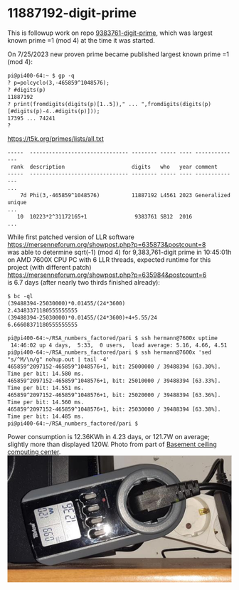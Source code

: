 # 11887192-digit-prime

This is followup work on repo [9383761-digit-prime](https://github.com/Hermann-SW/9383761-digit-prime), which was largest known prime =1 (mod 4) at the time it was started.

On 7/25/2023 new proven prime became published largest known prime =1 (mod 4):  
```
pi@pi400-64:~ $ gp -q
? p=polcyclo(3,-465859^1048576);
? #digits(p)
11887192
? print(fromdigits(digits(p)[1..5])," ... ",fromdigits(digits(p)[#digits(p)-4..#digits(p)]));
17395 ... 74241
? 
```
https://t5k.org/primes/lists/all.txt
```
-----  ------------------------------- -------- ----- ---- --------------
 rank  description                     digits   who   year comment
-----  ------------------------------- -------- ----- ---- --------------
...
    7d Phi(3,-465859^1048576)          11887192 L4561 2023 Generalized unique
...
   10  10223*2^31172165+1               9383761 SB12  2016 
...
```

While first patched version of LLR software  
https://mersenneforum.org/showpost.php?p=635873&postcount=8  
was able to determine sqrt\(-1\) \(mod 4\) for 9,383,761-digit prime in 10:45:01h on AMD 7600X CPU PC with 6 LLR threads, expected runtime for this project (with different patch)  
https://mersenneforum.org/showpost.php?p=635984&postcount=6  
is 6.7 days (after nearly two thirds finished already):  
```
$ bc -ql
(39488394-25030000)*0.01455/(24*3600)
2.43483371180555555555
(39488394-25030000)*0.01455/(24*3600)+4+5.55/24
6.66608371180555555555
```
```
pi@pi400-64:~/RSA_numbers_factored/pari $ ssh hermann@7600x uptime
 14:46:02 up 4 days,  5:33,  0 users,  load average: 5.16, 4.66, 4.51
pi@pi400-64:~/RSA_numbers_factored/pari $ ssh hermann@7600x 'sed "s/^M/\n/g" nohup.out | tail -4'
465859^2097152-465859^1048576+1, bit: 25000000 / 39488394 [63.30%].  Time per bit: 14.580 ms.
465859^2097152-465859^1048576+1, bit: 25010000 / 39488394 [63.33%].  Time per bit: 14.551 ms.
465859^2097152-465859^1048576+1, bit: 25020000 / 39488394 [63.36%].  Time per bit: 14.560 ms.
465859^2097152-465859^1048576+1, bit: 25030000 / 39488394 [63.38%].  Time per bit: 14.485 ms.
pi@pi400-64:~/RSA_numbers_factored/pari $ 
```

Power consumption is 12.36KWh in 4.23 days, or 121.7W on average; slightly more than displayed 120W. Photo from part of [Basement ceiling computing center](https://github.com/Hermann-SW/9383761-digit-prime#basement-ceiling-computing-center-for-70-days).
![20230814_144944.part.33%.jpg](20230814_144944.part.33%25.jpg)  

